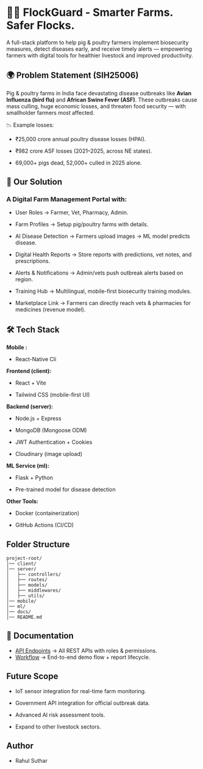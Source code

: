 # 🐖🐓 FlockGuard - Smarter Farms. Safer Flocks.

A full-stack platform to help pig & poultry farmers implement biosecurity measures, detect diseases early, and receive timely alerts — empowering farmers with digital tools for healthier livestock and improved productivity.

## 🌍 Problem Statement (SIH25006)

Pig & poultry farms in India face devastating disease outbreaks like **Avian Influenza (bird flu)** and **African Swine Fever (ASF)**.
These outbreaks cause mass culling, huge economic losses, and threaten food security — with smallholder farmers most affected.

📉 Example losses:

- ₹25,000 crore annual poultry disease losses (HPAI).

- ₹982 crore ASF losses (2021–2025, across NE states).

- 69,000+ pigs dead, 52,000+ culled in 2025 alone.

## 🎯 Our Solution

### A Digital Farm Management Portal with:

- User Roles → Farmer, Vet, Pharmacy, Admin.

- Farm Profiles → Setup pig/poultry farms with details.

- AI Disease Detection → Farmers upload images → ML model predicts disease.

- Digital Health Reports → Store reports with predictions, vet notes, and prescriptions.

- Alerts & Notifications → Admin/vets push outbreak alerts based on region.

- Training Hub → Multilingual, mobile-first biosecurity training modules.

- Marketplace Link → Farmers can directly reach vets & pharmacies for medicines (revenue model).

## 🛠️ Tech Stack

**Mobile :**

- React-Native Cli

**Frontend (client):**

- React + Vite

- Tailwind CSS (mobile-first UI)

**Backend (server):**

- Node.js + Express

- MongoDB (Mongoose ODM)

- JWT Authentication + Cookies

- Cloudinary (image upload)

**ML Service (ml):**

- Flask + Python

- Pre-trained model for disease detection

**Other Tools:**

- Docker (containerization)

- GitHub Actions (CI/CD)

## Folder Structure

```
project-root/
│── client/
│── server/
│   ├── controllers/
│   ├── routes/
│   ├── models/
│   ├── middlewares/
│   ├── utils/
│── mobile/
│── ml/
│── docs/
│── README.md
```

## 📖 Documentation

- [API Endpoints](./docs/API.md) → All REST APIs with roles & permissions.  
- [Workflow](./docs/WORKFLOW.md) → End-to-end demo flow + report lifecycle.  


## Future Scope

- IoT sensor integration for real-time farm monitoring.

- Government API integration for official outbreak data.

- Advanced AI risk assessment tools.

- Expand to other livestock sectors.

## Author

- Rahul Suthar